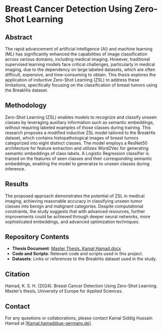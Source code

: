 # Breast Cancer Detection Using Zero-Shot Learning

## Abstract
The rapid advancement of artificial intelligence (AI) and machine learning (ML) has significantly enhanced the capabilities of image classification across various domains, including medical imaging. However, traditional supervised learning models face critical challenges, particularly in medical imaging, due to the dependency on large labeled datasets, which are often difficult, expensive, and time-consuming to obtain. This thesis explores the application of inductive Zero-Shot Learning (ZSL) to address these limitations, specifically focusing on the classification of breast tumors using the BreakHis dataset.

## Methodology
Zero-Shot Learning (ZSL) enables models to recognize and classify unseen classes by leveraging auxiliary information such as semantic embeddings, without requiring labeled examples of those classes during training. This research proposes a modified inductive ZSL model tailored to the BreakHis dataset, which contains histopathological images of breast tumors categorized into eight distinct classes. The model employs a ResNet50 architecture for feature extraction and utilizes Word2Vec for generating semantic embeddings of class labels. A Logistic Regression classifier is trained on the features of seen classes and their corresponding semantic embeddings, enabling the model to generalize to unseen classes during inference.

## Results
The proposed approach demonstrates the potential of ZSL in medical imaging, achieving reasonable accuracy in classifying unseen tumor classes into benign and malignant categories. Despite computational constraints, the study suggests that with advanced resources, further improvements could be achieved through deeper neural networks, more sophisticated embeddings, and advanced optimization techniques.

## Repository Contents
- **Thesis Document**: [Master Thesis. Kamal Hamad.docx](docs/Master%20Thesis.%20Kamal%20Hamad.docx)
- **Code and Scripts**: Relevant code and scripts used in this project.
- **Datasets**: Links or references to the BreakHis dataset used in the study.

## Citation
Hamad, K. S. H. (2024). Breast Cancer Detection Using Zero-Shot Learning. Master’s thesis, University of Europe for Applied Sciences.

## Contact
For any questions or collaborations, please contact Kamal Siddig Hussain Hamad at [Kamal.hamad@ue-germany.de].

